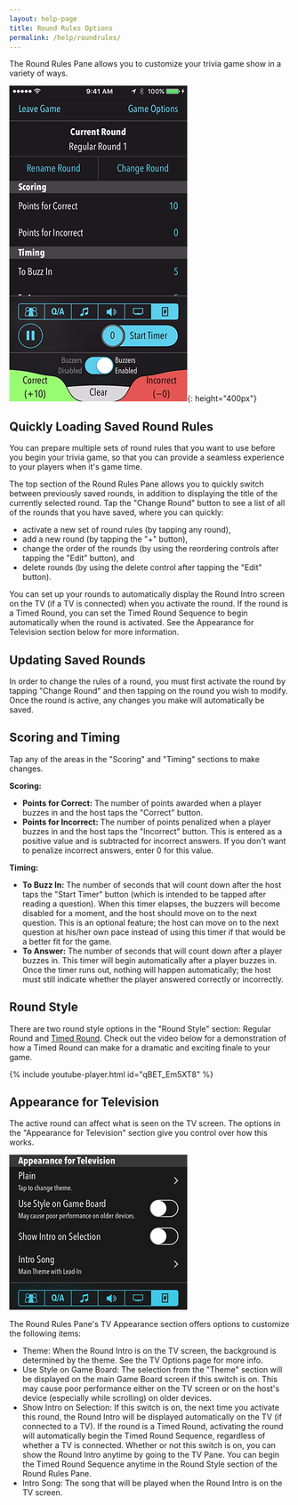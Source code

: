 ```yaml
---
layout: help-page
title: Round Rules Options
permalink: /help/roundrules/
---
```


The Round Rules Pane allows you to customize your trivia game show in a variety of ways.

![round rules pane](/images/help/v2-0-0/round-pane-phone.png){: height="400px"}

## Quickly Loading Saved Round Rules

You can prepare multiple sets of round rules that you want to use before you begin your trivia game, so that you can provide a seamless experience to your players when it's game time.

The top section of the Round Rules Pane allows you to quickly switch between previously saved rounds, in addition to displaying the title of the currently selected round. Tap the "Change Round" button to see a list of all of the rounds that you have saved, where you can quickly:

* activate a new set of round rules (by tapping any round),
* add a new round (by tapping the "+" button),
* change the order of the rounds (by using the reordering controls after tapping the "Edit" button), and
* delete rounds (by using the delete control after tapping the "Edit" button).

You can set up your rounds to automatically display the Round Intro screen on the TV (if a TV is connected) when you activate the round. If the round is a Timed Round, you can set the Timed Round Sequence to begin automatically when the round is activated. See the Appearance for Television section below for more information.

## Updating Saved Rounds

In order to change the rules of a round, you must first activate the round by tapping "Change Round" and then tapping on the round you wish to modify. Once the round is active, any changes you make will automatically be saved.

## Scoring and Timing

Tap any of the areas in the "Scoring" and "Timing" sections to make changes.

**Scoring:**

* **Points for Correct:** The number of points awarded when a player buzzes in and the host taps the "Correct" button.
* **Points for Incorrect:** The number of points penalized when a player buzzes in and the host taps the "Incorrect" button. This is entered as a positive value and is subtracted for incorrect answers. If you don't want to penalize incorrect answers, enter 0 for this value.

**Timing:**

* **To Buzz In:** The number of seconds that will count down after the host taps the "Start Timer" button (which is intended to be tapped after reading a question). When this timer elapses, the buzzers will become disabled for a moment, and the host should move on to the next question. This is an optional feature; the host can move on to the next question at his/her own pace instead of using this timer if that would be a better fit for the game.
* **To Answer:** The number of seconds that will count down after a player buzzes in. This timer will begin automatically after a player buzzes in. Once the timer runs out, nothing will happen automatically; the host must still indicate whether the player answered correctly or incorrectly.

## Round Style

There are two round style options in the "Round Style" section: Regular Round and [Timed Round](/help/timedround). Check out the video below for a demonstration of how a Timed Round can make for a dramatic and exciting finale to your game.

{% include youtube-player.html id="qBET_Em5XT8" %}

## Appearance for Television

The active round can affect what is seen on the TV screen. The options in the "Appearance for Television" section give you control over how this works.

![round rules tv appearance](/images/help/v2-0-0/round-rules-appearance-for-tv.png)

The Round Rules Pane's TV Appearance section offers options to customize the following items:

* Theme: When the Round Intro is on the TV screen, the background is determined by the theme. See the TV Options page for more info.
* Use Style on Game Board: The selection from the "Theme" section will be displayed on the main Game Board screen if this switch is on. This may cause poor performance either on the TV screen or on the host's device (especially while scrolling) on older devices.
* Show Intro on Selection: If this switch is on, the next time you activate this round, the Round Intro will be displayed automatically on the TV (if connected to a TV). If the round is a Timed Round, activating the round will automatically begin the Timed Round Sequence, regardless of whether a TV is connected. Whether or not this switch is on, you can show the Round Intro anytime by going to the TV Pane. You can begin the Timed Round Sequence anytime in the Round Style section of the Round Rules Pane.
* Intro Song: The song that will be played when the Round Intro is on the TV screen.
